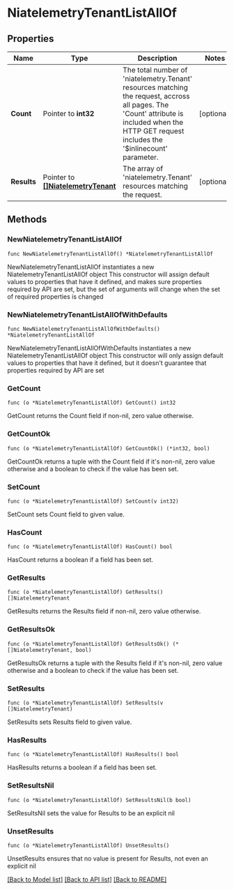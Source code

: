 # NiatelemetryTenantListAllOf

## Properties

Name | Type | Description | Notes
------------ | ------------- | ------------- | -------------
**Count** | Pointer to **int32** | The total number of &#39;niatelemetry.Tenant&#39; resources matching the request, accross all pages. The &#39;Count&#39; attribute is included when the HTTP GET request includes the &#39;$inlinecount&#39; parameter. | [optional] 
**Results** | Pointer to [**[]NiatelemetryTenant**](niatelemetry.Tenant.md) | The array of &#39;niatelemetry.Tenant&#39; resources matching the request. | [optional] 

## Methods

### NewNiatelemetryTenantListAllOf

`func NewNiatelemetryTenantListAllOf() *NiatelemetryTenantListAllOf`

NewNiatelemetryTenantListAllOf instantiates a new NiatelemetryTenantListAllOf object
This constructor will assign default values to properties that have it defined,
and makes sure properties required by API are set, but the set of arguments
will change when the set of required properties is changed

### NewNiatelemetryTenantListAllOfWithDefaults

`func NewNiatelemetryTenantListAllOfWithDefaults() *NiatelemetryTenantListAllOf`

NewNiatelemetryTenantListAllOfWithDefaults instantiates a new NiatelemetryTenantListAllOf object
This constructor will only assign default values to properties that have it defined,
but it doesn't guarantee that properties required by API are set

### GetCount

`func (o *NiatelemetryTenantListAllOf) GetCount() int32`

GetCount returns the Count field if non-nil, zero value otherwise.

### GetCountOk

`func (o *NiatelemetryTenantListAllOf) GetCountOk() (*int32, bool)`

GetCountOk returns a tuple with the Count field if it's non-nil, zero value otherwise
and a boolean to check if the value has been set.

### SetCount

`func (o *NiatelemetryTenantListAllOf) SetCount(v int32)`

SetCount sets Count field to given value.

### HasCount

`func (o *NiatelemetryTenantListAllOf) HasCount() bool`

HasCount returns a boolean if a field has been set.

### GetResults

`func (o *NiatelemetryTenantListAllOf) GetResults() []NiatelemetryTenant`

GetResults returns the Results field if non-nil, zero value otherwise.

### GetResultsOk

`func (o *NiatelemetryTenantListAllOf) GetResultsOk() (*[]NiatelemetryTenant, bool)`

GetResultsOk returns a tuple with the Results field if it's non-nil, zero value otherwise
and a boolean to check if the value has been set.

### SetResults

`func (o *NiatelemetryTenantListAllOf) SetResults(v []NiatelemetryTenant)`

SetResults sets Results field to given value.

### HasResults

`func (o *NiatelemetryTenantListAllOf) HasResults() bool`

HasResults returns a boolean if a field has been set.

### SetResultsNil

`func (o *NiatelemetryTenantListAllOf) SetResultsNil(b bool)`

 SetResultsNil sets the value for Results to be an explicit nil

### UnsetResults
`func (o *NiatelemetryTenantListAllOf) UnsetResults()`

UnsetResults ensures that no value is present for Results, not even an explicit nil

[[Back to Model list]](../README.md#documentation-for-models) [[Back to API list]](../README.md#documentation-for-api-endpoints) [[Back to README]](../README.md)


